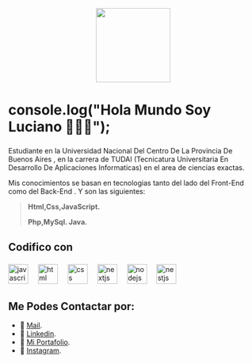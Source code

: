<div align="center">
  <img height="150" src="https://camo.githubusercontent.com/62da68eb62b1e5f175f7d1f0191dd89a653d7908feb22d37d4a0ab07365d6791/68747470733a2f2f6d656469612e67697068792e636f6d2f6d656469612f4d3967624264396e6244724f5475314d71782f67697068792e676966"  />
</div>

###

<h1 align="left"> console.log("Hola Mundo Soy Luciano 👋👨‍💻");</h1>

###

<p align="left">Estudiante en la Universidad Nacional Del Centro De La Provincia De Buenos Aires , en la carrera de TUDAI (Tecnicatura Universitaria En Desarrollo De Aplicaciones Informaticas) en el area de ciencias exactas.

Mis conocimientos se basan en tecnologias tanto del lado del Front-End como del Back-End . Y son las siguientes:
<p align="left"> 
	
>**Html,Css,JavaScript.**
>
> **Php,MySql. Java.** </p>
</p>

###

<h2 align="left"></h2>

###



###

<h2 align="left">Codifico con</h2>

###


<div align="left">
  <img src="https://cdn.jsdelivr.net/gh/devicons/devicon/icons/javascript/javascript-original.svg" height="40" alt="javascript logo"  />
  <img width="12" />
  <img src="https://cdn.jsdelivr.net/gh/devicons/devicon/icons/html5/html5-original.svg" height="40" alt="html logo"  />
  <img width="12" />
  <img src="https://cdn.jsdelivr.net/gh/devicons/devicon/icons/css3/css3-original.svg" height="40" alt="css logo"  />
  <img width="12" />
  <img src="https://cdn.jsdelivr.net/gh/devicons/devicon/icons/php/php-original.svg" height="40" alt="nextjs logo"  />
  <img width="12" />
  <img src="https://cdn.jsdelivr.net/gh/devicons/devicon/icons/mysql/mysql-original.svg" height="40" alt="nodejs logo"  />
  <img width="12" />
  <img src="https://cdn.jsdelivr.net/gh/devicons/devicon/icons/java/java-original.svg" height="40" alt="nestjs logo"  />
  <img width="12" />

</div>

## Me Podes Contactar por: 

* 📩 [Mail](mailto:oroquietaluciano@gmail.com).
* 💼 [Linkedin](https://www.linkedin.com/in/luciano-oroquieta-merlino-3b6590260/).
* 💼 [Mi Portafolio](https://portafolio-luciano-oroquieta.netlify.app/).
* 📸 [Instagram](https://www.instagram.com/oroquieta.luciano/).




		
